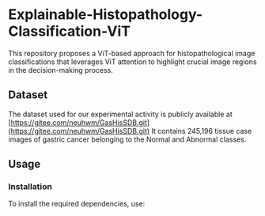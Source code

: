 # Explainable-Histopathology-Classification-ViT
This repository proposes a ViT-based approach for histopathological image classifications that leverages ViT attention to highlight crucial image regions in the decision-making process. 

## Dataset
The dataset used for our experimental activity is publicly available at [https://gitee.com/neuhwm/GasHisSDB.git](https://gitee.com/neuhwm/GasHisSDB.git)
It contains 245,196 tissue case images of gastric cancer belonging to the Normal and Abnormal classes.


## Usage

### Installation

To install the required dependencies, use:
